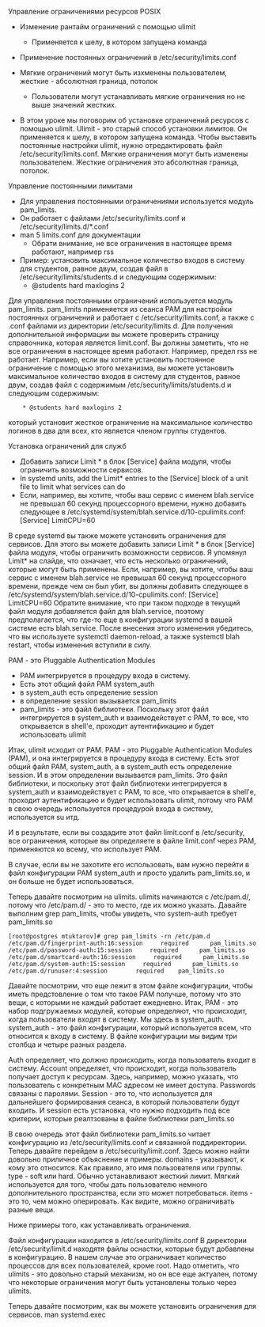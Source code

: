 Управление ограничениями ресурсов POSIX

- Изменение рантайм ограничений с помощью ulimit
    * Применяется к шелу, в котором запущена команда
- Применение постоянных ограничений в /etc/security/limits.conf
- Мягкие ограничений могут быть изхменены пользователем, жесткие - абсолютная граница, потолок
    * Пользователи могут устанавливать мягкие ограничения но не выше значений жестких.

- В этом уроке мы поговорим об установке ограничений ресурсов с помощью ulimit. Ulimit - это старый способ установки лимитов. Он применяется к шелу, в котором запущена команда. Чтобы выставить постоянные настройки ulimit, нужно отредактировать файл /etc/security/limits.conf. Мягкие ограничения могут быть изменены пользователем. Жесткие ограничения это абсолютная граница, потолок.

Управление постоянными лимитами

- Для управления постоянными ограничениями используется модуль pam_limits.
- Он работает с файлами /etc/security/limits.conf и /etc/security/limits.d/*.conf
- man 5 limits.conf для документации
    * Обрати внимание, не все ограничения в настоящее время работают, например rss
- Пример: установить максимальное количество входов в систему для студентов, равное двум, создав файл в /etc/security/limits/students.d и следующим содержимым:
    * @students hard maxlogins 2

Для управления постоянными ограничений используется модуль pam_limits. pam_limits применяется из сеанса PAM для настройки постоянных ограничений и работает с /etc/security/limits.conf, а также с .conf файлами из директории /etc/security/limits.d. Для получения дополнительной информации вы можете проверить страницу справочника, которая является limit.conf. Вы должны заметить, что не все ограничения в настоящее время работают. Например, предел rss не работает.
Например, если вы хотите установить постоянное ограничение с помощью этого механизма, вы можете установить максимальное количество входов в систему для студентов, равное двум, создав файл с содержимым /etc/security/limits/students.d и следующим содержимым:
```
    * @students hard maxlogins 2
```
который установит жесткое ограничение на максимальное количество логинов в два для всех, кто является членом группы студентов.


Установка ограничений для служб

- Добавить записи Limit * в блок [Service] файла модуля, чтобы ограничить возможности сервисов.
- In systemd units, add the Limit* entries to the [Service] block of a unit file to limit what services can do
- Если, например, вы хотите, чтобы ваш сервис с именем blah.service не превышал 60 секунд процессорного времени, нужно добавить следующее в /etc/systemd/system/blah.service.d/10-cpulimits.conf:
    [Service]
    LimitCPU=60


В среде systemd вы также можете установить ограничения для сервисов. Для этого вы можете добавить записи Limit * в блок [Service] файла модуля, чтобы ограничить возможности сервисов.
Я упомянул Limit* на слайде, что означает, что есть несколько ограничений, которые могут быть применены. Если, например, вы хотите, чтобы ваш сервис с именем blah.service не превышал 60 секунд процессорного времени, прежде чем он был убит, вы должны добавить следующее в /etc/systemd/system/blah.service.d/10-cpulimits.conf:
    [Service]
    LimitCPU=60
Обратите внимание, что при таком подходе в текущий файл модуля добавляется файл для blah.service, поэтому предполагается, что где-то еще в конфигурации systemd в вашей системе есть blah.service. После внесения этого изменения убедитесь, что вы используете systemctl daemon-reload, а также systemctl blah restart, чтобы изменения вступили в силу.

PAM - это Pluggable Authentication Modules

- PAM интегрируется в процедуру входа в систему.
- Есть этот общий файл PAM system_auth
- в system_auth есть определение session
- в определение session вызывается pam_limits
- pam_limits - это файл библиотеки. Поскольку этот файл интегрируется в system_auth и взаимодействует с PAM, то все, что открывается в shell'e, проходит аутентификацию и будет использовать ulimit

Итак, ulimit исходит от PAM. PAM - это Pluggable Authentication Modules (PAM), и она интегрируется в процедуру входа в систему. Есть этот общий файл PAM, system_auth, а в system_auth есть определение session. И в этом определении вызывается pam_limits. Это файл библиотеки, и поскольку этот файл библиотеки интегрируется в system_auth и взаимодействует с PAM, то все, что открывается в shell'e, проходит аутентификацию и будет использовать ulimit, потому что PAM в свою очередь используется процедурой входа в систему, используется su итд.

И в результате, если вы создадите этот файл limit.conf в /etc/security, все ограничения, которые вы определяете в файле limit.conf через PAM, применяются ко всему, что использует PAM.

В случае, если вы не захотите его использовать, вам нужно перейти в файл конфигурации PAM system_auth и просто удалить pam_limits.so, и он больше не будет использоваться.

Теперь давайте посмотрим на ulimits. ulimits начинаются с /etc/pam.d/, потому что /etc/pam.d/ - это то место, где их можно указать. Давайте выполним grep pam_limits, чтобы увидеть, что system-auth требует pam_limits.so
```
[root@postgres mtuktarov]# grep pam_limits -rn /etc/pam.d
/etc/pam.d/fingerprint-auth:16:session     required      pam_limits.so
/etc/pam.d/password-auth:15:session     required      pam_limits.so
/etc/pam.d/smartcard-auth:16:session     required      pam_limits.so
/etc/pam.d/system-auth:15:session     required      pam_limits.so
/etc/pam.d/runuser:4:session        required    pam_limits.so
```

Давайте посмотрим, что еще лежит в этом файле конфигурации, чтобы иметь предстовление о том что такое PAM получше, потому что это вещи, с которыми не каждый работает ежедневно. Итак, PAM - это набор подгружаемых модулей, которые определяют, что происходит, когда пользователи входят в систему. Мы здесь в system_auth. system_auth - это файл конфигурации, который используется всем, что относится к входу в систему.
В файле конфигурации мы видим три столбца и четыре разных раздела.

Auth определяет, что должно происходить, когда пользователь входит в систему.
Account определяет, что происходит, когда пользователь получает доступ к ресурсам. Здесь, например, можно указать, что пользователь с конкретным MAC адресом не имеет доступа.
Passwords связаны с паролями.
Session - это то, что используется для дальнейшего формирования сеанса, в который пользователи будут входить. И session есть установка, что нужно подходить под все критерии, которые реалтзованы в файле библиотеки pam_limits.so

В свою очередь этот файл библиотеки pam_limits.so читает конфигурацию из /etc/security/limits.conf и связанной поддиректории. Теперь давайте перейдем в /etc/security/limit.conf. Здесь можно найти довольно приличное объяснение и примеры.
domains - указывают, к кому это относится. Как правило, это имя пользователя или группы.
type - soft или hard. Обычно устанавливают жесткий лимит. Мягкий используется для того, чтобы дать пользователю немного дополнительного пространства, если это может потребоваться.
items - это то, чем можно оперировать. Как видите, можно ограничивать разные вещи.

Ниже примеры того, как устанавливать ограничения.

Файл конфигурации находится в /etc/security/limits.conf
В директории /etc/security/limit.d находятя файлы оснастки, которые будут добавлены в конфигурацию. В нашем случае это ограничивает количество процессов для всех пользователей, кроме root.
Надо отметить, что ulimits - это довольно старый механизм, но он все еще актуален, потому что некоторые ограничения могут быть установлены только через ulimits.

Теперь давайте посмотрим, как вы можете установить ограничения для сервисов.
man systemd.exec
